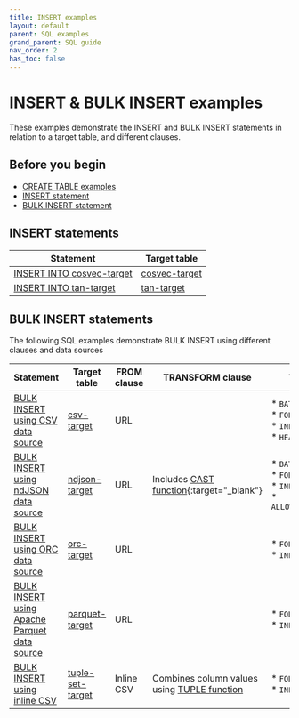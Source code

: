 ```yaml
---
title: INSERT examples
layout: default
parent: SQL examples
grand_parent: SQL guide
nav_order: 2
has_toc: false
---
```

# INSERT & BULK INSERT examples

These examples demonstrate the INSERT and BULK INSERT statements in relation to a target table, and different clauses.

## Before you begin

* [CREATE TABLE examples](/docs/sql-guide/examples/sql-eg-table/sql-eg-table-home)
* [INSERT statement](/docs/sql-guide/statements/statement-insert)
* [BULK INSERT statement](/docs/sql-guide/statements/statement-insert-bulk)

## INSERT statements

| Statement | Target table |
|---|---|
| [INSERT INTO cosvec-target](/docs/sql-guide/examples/sql-eg-insert/sql-eg-insert-cosvec-target) | [cosvec-target](/docs/sql-guide/examples/sql-eg-table/sql-eg-table-cosvec-target) |
| [INSERT INTO tan-target](/docs/sql-guide/examples/sql-eg-insert/sql-eg-insert-tan-target) | [tan-target](/docs/sql-guide/examples/sql-eg-table/sql-eg-table-tan-target) |

## BULK INSERT statements

The following SQL examples demonstrate BULK INSERT using different clauses and data sources

| Statement | Target table | FROM clause | TRANSFORM clause | WITH clause |
|---|---|---|---|---|
| [BULK INSERT using CSV data source](/docs/sql-guide/examples/sql-eg-insert/sql-eg-insert-bulk-csv-target) | [csv-target](/docs/sql-guide/examples/sql-eg-table/sql-eg-table-create-csv-target) | URL |  | * `BATCHSIZE`<br/>* `FORMAT`<br/>* `INPUT`<br/>* `HEADER_ROW` |
| [BULK INSERT using ndJSON data source](/docs/sql-guide/examples/sql-eg-insert/sql-eg-insert-bulk-ndjson-target) | [ndjson-target](/docs/sql-guide/examples/sql-eg-table/sql-eg-table-create-ndjson-target) | URL | Includes [CAST function](https://www.w3schools.com/sql/func_sqlserver_cast.asp){:target="_blank"} | * `BATCHSIZE`<br/>* `FORMAT`<br/>* `INPUT`<br/>* `ALLOW_MISSING_VALUES` |
| [BULK INSERT using ORC data source](/docs/sql-guide/examples/sql-eg-insert/sql-eg-insert-bulk-orc-target) | [orc-target](/docs/sql-guide/examples/sql-eg-table/sql-eg-table-create-orc-target) | URL |  | * `FORMAT`<br/>* `INPUT` |
| [BULK INSERT using Apache Parquet data source](/docs/sql-guide/examples/sql-eg-insert/sql-eg-insert-bulk-parquet-target) | [parquet-target](/docs/sql-guide/examples/sql-eg-table/sql-eg-table-create-parquet-target) | URL |  | * `FORMAT`<br/>* `INPUT` |
| [BULK INSERT using inline CSV](/docs/sql-guide/examples/sql-eg-insert/sql-eg-insert-bulk-tuple-set-target) | [tuple-set-target](/docs/sql-guide/examples/sql-eg-table/sql-eg-table-create-tuple-set-target) | Inline CSV | Combines column values using [TUPLE function](/docs/sql-guide/functions/function-tuple) | * `FORMAT`<br/>* `INPUT` |
